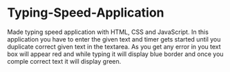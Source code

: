 # Typing-Speed-Application
Made typing speed application with HTML, CSS and JavaScript.
In this application you have to enter the given text and timer gets started until you duplicate correct given text in the textarea.
As you get any error in you text box will appear red and while typing it will display blue border and once you comple correct text it will display green.
